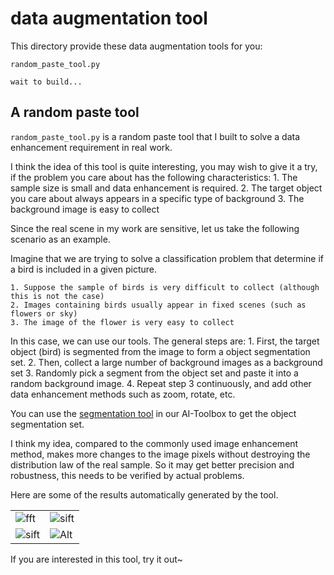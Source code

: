 
# data augmentation tool

This directory provide these data augmentation tools for you:

`random_paste_tool.py`

`wait to build...`


## A random paste tool

`random_paste_tool.py` is a random paste tool that I built to solve a data enhancement requirement in real work.

I think the idea of this tool is quite interesting, you may wish to give it a try,
if the problem you care about has the following characteristics:
    1. The sample size is small and data enhancement is required.
    2. The target object you care about always appears in a specific type of background
    3. The background image is easy to collect

Since the real scene in my work are sensitive, let us take the following scenario as an example.

Imagine that we are trying to solve a classification problem that
determine if a bird is included in a given picture.

    1. Suppose the sample of birds is very difficult to collect (although this is not the case)
    2. Images containing birds usually appear in fixed scenes (such as flowers or sky)
    3. The image of the flower is very easy to collect

In this case, we can use our tools. The general steps are:
    1. First, the target object (bird) is segmented from the image to form a object segmentation set.
    2. Then, collect a large number of background images as a background set
    3. Randomly pick a segment from the object set and paste it into a random background image.
    4. Repeat step 3 continuously, and add other data enhancement methods such as zoom, rotate, etc.

You can use the [segmentation tool](https://github.com/monkeyDemon/AI-Toolbox/tree/master/image%20processing%20ToolBox/image_segmentation/selective_search/selective_search_demo5) in our AI-Toolbox to get the object segmentation set.

I think my idea, compared to the commonly used image enhancement method,
makes more changes to the image pixels without destroying the distribution law of the real sample.
So it may get better precision and robustness, this needs to be verified by actual problems.

Here are some of the results automatically generated by the tool.

|  |  |
| ------ | ------ |
|![fft](https://raw.githubusercontent.com/wiki/monkeyDemon/AI-Toolbox/readme_image/random_paste_result/bird_paste_flower&0.png) | ![sift](https://raw.githubusercontent.com/wiki/monkeyDemon/AI-Toolbox/readme_image/random_paste_result/bird_paste_flower&4.png) |
|![sift](https://raw.githubusercontent.com/wiki/monkeyDemon/AI-Toolbox/readme_image/random_paste_result/bird_paste_flower&6.png) |![Alt](https://raw.githubusercontent.com/wiki/monkeyDemon/AI-Toolbox/readme_image/random_paste_result/bird_paste_flower&1.png) |

If you are interested in this tool, try it out~
